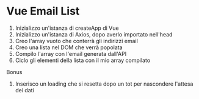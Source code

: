 Vue Email List
===

1. Inizializzo un'istanza di createApp di Vue
1. Inizializzo un'istanza di Axios, dopo averlo importato nell'head
1. Creo l'array vuoto che conterrà gli indirizzi email
1. Creo una lista nel DOM che verrà popolata
1. Compilo l'array con l'email generata dall'API
1. Ciclo gli elementi della lista con il mio array compilato

Bonus
1. Inserisco un loading che si resetta dopo un tot per nascondere l'attesa dei dati